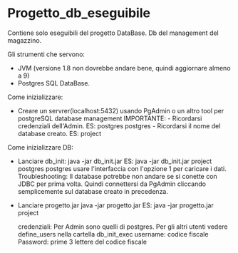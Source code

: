 # Progetto_db_eseguibile
Contiene solo eseguibili del progetto DataBase. Db del management del magazzino.

Gli strumenti che servono:

- JVM (versione 1.8 non dovrebbe andare bene, quindi aggiornare almeno a 9)
- Postgres SQL DataBase.

Come inizializzare:

- Creare un servrer(localhost:5432) usando PgAdmin o un altro tool per postgreSQL database management
  IMPORTANTE: - Ricordarsi credenziali dell'Admin. ES: postgres postgres
              - Ricordarsi il nome del database creato. ES: project

Come inizializzare DB:

- Lanciare db_init: java -jar db_init.jar <Nome DB> <username> <password>
                    ES: java -jar db_init.jar project postgres postgres
  usare l'interfaccia con l'opzione 1 per caricare i dati.
  Troubleshooting: Il database potrebbe non andare se si conette con JDBC per prima volta. Quindi connettersi da PgAdmin cliccando      semplicemente sul database creato in precedenza.
  
- Lanciare progetto.jar
   java -jar progetto.jar <Nome DB>
   ES: java -jar progetto.jar project
   
   credenziali: Per Admin sono quelli di postgres.
                Per gli altri utenti vedere define_users nella cartella db_init_exec
                username: codice fiscale
                Password: prime 3 lettere del codice fiscale
